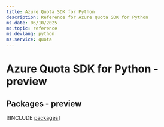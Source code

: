 ```yaml
---
title: Azure Quota SDK for Python
description: Reference for Azure Quota SDK for Python
ms.date: 06/10/2025
ms.topic: reference
ms.devlang: python
ms.service: quota
---
```

# Azure Quota SDK for Python - preview
## Packages - preview
[!INCLUDE [packages](quota-index.md)]